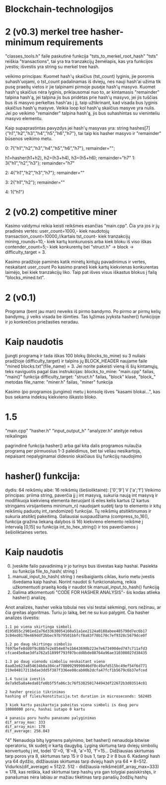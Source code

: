 # Blockchain-technologijos
# 2 (v0.3) merkel tree hasher- minimum requirements
"classes_tools.h" faile paskutinė funkcija "tsts_to_merkel_root_hash"
"tsts" reiškia "transactions", tai yra tra tranzakcijų žemėlapis, kas yra funkcijos įvestis; išvestis yra string su merkel tree hash.

veikimo principas: 
Kuomet hash'ų skaičius (tst_count) lyginis, jie poromis suhash'uojami, o tst_count padalinamas iš dviejų, nes nauji hash'ai užima tik pusę praeitų vietos ir jie talpinami pirmoje pusėje hash'ų masyvo.
Kuomet hash'ų skaičius nėra lyginis, priklausomai nuo to, ar kintamasis "remainder" talpina hash'ą, jei talpina jis bus pridėtas prie hash'ų masyvo, jei jis tuščias bus iš masyvo perkeltas hash'as į jį, taip užtikrinant, kad visada bus lyginis skaičius hash'ų masyve.
Veikia loop kol hash'ų skaičius masyve yra nulis.
Jei po veikimo "remainder" talpina hash'ą, jis bus suhashintas su vieninteliu masyvo elementu.

Kaip supaprastintas pavyzdys jei hash'ų masyvas yra: string hashes[7] {"h1","h2","h3","h4","h5","h6","h7"}, tai taip kis hasher masyvo ir "remainder" būsenos veikimo metu.

0: 7{"h1","h2","h3","h4","h5","h6","h7"}, remainder="";

h1=hasher(h1+h2),  h2=(h3+h4),  h3=(h5+h6); remainder="h7"
1: 3{"h1","h2","h3"}; remainder="h7"

2: 4{"h1","h2","h3","h7"}; remainder=""

3: 2{"h1","h2"}; remainder=""

4: 1{"h1"}


# 2 (v0.2) competitive miner
Kasimo valdymui reikia keisti reikšmes esančias "main.cpp". Čia yra jos ir jų pradinės vertės:
    user_count=1000,- kiek naudotojų
    transaction_count=10000,//kartais tst_count- kiek tranzakcijų
    mining_rounds=10,- kiek kartų konkuruosis arba kiek bloku iš viso iškas
    contender_count=5;- kiek konkurentų
bei "struct.h" -> block -> difficulty_target = 3.

Kasimo pradžioje paminės katik minėtų kintųjų pavadinimus ir vertes, neskaitant user_count
Po kasimo praneš kiek kartų kiekvienas konkurentas laimėjo, bei kiek tranzakcijų liko. Taip pat išves visus iškastus blokus į failą "blocks_mined.txt".

# 2 (v0.1)
Programa (bent jau man) neveiks iš pirmo bandymo. Po pirmo ar pirmų kelių bandymų, ji veiks visada be išimties. Tas lųžimas įvyksta hasher() funkcijoje ir jo konkrečios priežasties neradau.

# Kaip naudotis
Įjungti programą ir tada iškas 100 blokų (blocks_to_mine) su 3 nuliais pradžioje (difficulty_target) ir talpins jų BLOCK_HEADER naujame faile "mined blocks.txt"(file_name) = 3. Jei norite pakeisti vieną iš šių kintamųjų, teks naviguotis pagal šias instrukcijas:
    blocks_to_mine: "main.cpp" failas, "main()" funkcija
    difficulty_target: "struct.h" failas, "block" klasė, "block_" metodas
    file_name: "miner.h" failas, "miner" funkcija

Kasimo (po programos įjungimo) metu į konsolę išves "kasami blokai...", kas bus sekama indeksų kiekvieno  iškasto bloko.

# 1.5
"main.cpp"
"hasher.h"
"input_output_h"
"analyzer.h" ateityje nebus reikalingas

pagrindinė funkcija hasher() arba gal kita dalis programos nulaužia programą per pirmuosius 1-3 paleidimus, bet tai vėliau nesikartoja, nepaisant nepalyginamai didesnio skaičiaus šių funkcijų naudojimo

# hasher() funkcija: 

dydis: 64
reikšmių aibė: 16 reikšmių (šešioliktainė): ['0','9'] V ['a';'f']
Veikimo principas: priima string, paverčia jį į int masyvą, sukuria naują int masyvą ir modifikuoja kiekvieną elementa iteruojant iš eiles kelis kartus (2 kartus stringams virsijantiems minimum_n) naudojant sudėtį tarp to elemento ir kitų reikšmių paduotų int_randomize() funkcijai. Tų reikšmių atsitiktinumas ir sukuria atsitiktį pakeitimą. Galiausiai suspaudžiama (compress_to_16(), funkcija gražina liekaną dalybos iš 16) kiekvieno elemento reikšmė į intervalą [0,15] su funkcija int_to_hex_string() ir tos paverčiamos į šešioliktaines vertes.
# Kaip naudotis

0. Įveskite failo pavadinimą ir jo turinys bus išvestas kaip hashai. Pasiekta su funkcija file_to_hash( string )
1. manual_input_to_hash( string ) nesibaigiants ciklas, kurio metu įvestis išvedama kaip hashai. Norint naudot ši funkcionalumą, reikia užkomentuoti praeitą kodą ir naudot tik manual_input_to_hash() funkciją
2. Galima atkomentuoti "CODE FOR HASHER ANALYSIS"- šis kodas atlieka hasher() analizę.

Anot analizės, hasher veikia tobulai nes visi testai sėkmingi, nors nežinau, ar čia greitas algoritmas. Turiu jo laiką, bet ne su kuo palygint. Čia hasher analizės išvestis: 

    1.1 po viena skirtinga simboli
    d195055c2901ed2a76d33638054160a51a1ee2124a0188abee485790d7ec6b17
    3c04ed0170e469ddf2bbec97b79501bbfcf8a83f70b170c7ef9328c5679dce0f

    1.2 po daug skirtingu simboliu
    f697befe8dd0f9c88b7e2e854e07e1b643690b223e7e673490ded747c711afd3
    cfcae45e0ae3dfa762a51899f793f07bcdd8bde88764a96ae310308027d38435

    1.3 po daug vienodu simboliu neskaitant vieno
    8aa02e623a854634b0a304caf7800929990046df0c49afd515bc49ef54f6d771
    219e04817211bdae3dd5f387f336ee08cab00b2dcfa47fcf1b5679c6b37efced

    1.4 tuscia ivestis
    de7a9d5a0a4eda01fe0b5f5fa06c3c76f5382501744943df22672b3d03514c01

    2 hasher greicio tikrinimas
    hashing of files/konstitucija.txt duration in microseconds: 562485

    3 kiek kartu pasikartoja pakeitus viena simboli is daug poru
    10000000 poru, hashai sutapo 0 kartu

    4 panasiu poru hashu panasumo palyginimas
    dif_array_max: 333
    dif_array_min: 178
    dif_average: 256.043

"4" Nenaudoja bitų lygmens palyinimo, bet hasher() nenaudoja bitwise operatoriu, tik sudėtį ir kartą daugybą. Lyginą skirtumą tarp dviejų simbolių konvertuotų į int, todel '0'=0, '8'=8, 'a'=10, 'f'=15... Didžiausias skirtumas tarp poros yra 8, skirtumas tarp 15 ir 0 bus 1, tarp 2 ir 8 bus 6.
Kadangi hash yra 64 dydžio, didžiausias skirtumas tarp dviejų hash yra 64 * 8=512. Vidurkis(dif_average) ≈ 512/2.
512 - didžiausia reikšmė(dif_array_max=333) ≈ 178, kas reiškia, kad skirtumai tarp hashų yra gan tolygiai pasiskirstęs, ir panašumas nėra labiau ar mažiau tikėtinas tarp panašių žodžių hashų
